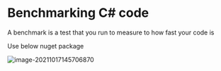 # Benchmarking C# code
A benchmark is a test that you run to measure to how fast your code is  

Use below nuget package

![image-20211017145706870](image1.png)

